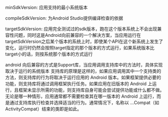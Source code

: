 minSdkVersion: 应用支持的最小系统版本

compileSdkVersion: 为Android Studio提供编译检查的依据

targetSdkVersion: 应用完全测试过的sdk版本，跑在这个版本系统上不会出现兼容性问题，同时这是Android向前兼容的一个解决方案，当应用运行在targetSdkVersion之后某个版本的系统上时，即使某个API在这个新系统上发生了变化，运行时仍然会按照target指定的那个版本的方式运行，如果系统版本比target小的话，则按系统那个版本的方式运行

android 向后兼容的方式是Support库，当应用调用支持库中的方法时，具体实现取决于运行的系统版本
	支持库的原理是这样的，如果应用调用其中一个支持类的方法，则支持库的行为将取决于运行应用的 Android 版本。如果框架提供必要的功能，则支持库将通过调用框架执行任务。如果应用在旧版本的 Android 上运行，且框架未显示所需的功能，则支持库自身可能会尝试提供功能或什么都不做。无论是哪一种情形，应用通常都不需要检查其在哪一版本的 Android 上运行，而是通过支持库执行检查并选择适当的行为。通常情况下，名称以 …Compat（如 ActivityCompat）结束的类即是如此。
